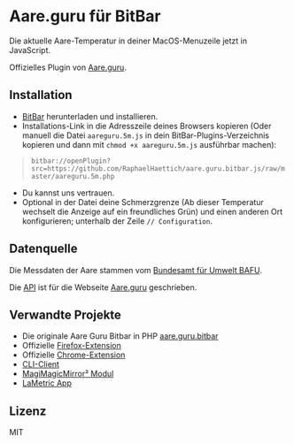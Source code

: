 # Aare.guru für BitBar

Die aktuelle Aare-Temperatur in deiner MacOS-Menuzeile jetzt in JavaScript.

Offizielles Plugin von [Aare.guru](https://aare.guru).

## Installation

- [BitBar](https://getbitbar.com) herunterladen und installieren.
- Installations-Link in die Adresszeile deines Browsers kopieren (Oder manuell die Datei `aareguru.5m.js` in dein BitBar-Plugins-Verzeichnis kopieren und dann mit `chmod +x aareguru.5m.js` ausführbar machen):

> `bitbar://openPlugin?src=https://github.com/RaphaelHaettich/aare.guru.bitbar.js/raw/master/aareguru.5m.php`

- Du kannst uns vertrauen.
- Optional in der Datei deine Schmerzgrenze (Ab dieser Temperatur wechselt die Anzeige auf ein freundliches Grün) und einen anderen Ort konfigurieren; unterhalb der Zeile `// Configuration`.

## Datenquelle

Die Messdaten der Aare stammen vom [Bundesamt für Umwelt BAFU](https://www.hydrodaten.admin.ch).

Die [API](https://aareguru.existenz.ch) ist für die Webseite [Aare.guru](https://aare.guru) geschrieben.

## Verwandte Projekte

- Die originale Aare Guru Bitbar in PHP [aare.guru.bitbar](https://github.com/Aareguru/aare.guru.bitbar)
- Offizielle [Firefox-Extension](https://addons.mozilla.org/de/firefox/addon/aare-guru/)
- Offizielle [Chrome-Extension](https://chrome.google.com/webstore/detail/aareguru/oaicpaghidmlakfogpmjpopkjhncjjfe?hl=de)
- [CLI-Client](https://github.com/gexclaude/aaregurucli/)
- [MagiMagicMirror² Modul](https://github.com/buge/MMM-AareGuru)
- [LaMetric App](https://apps.lametric.com/apps/aare_temperatur_anzeige__daten_von_aare_guru_/8544)

## Lizenz

MIT
